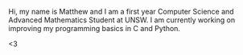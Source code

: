 Hi, my name is Matthew and I am a first year Computer Science and Advanced Mathematics Student at UNSW.
I am currently working on improving my programming basics in C and Python.

<3
